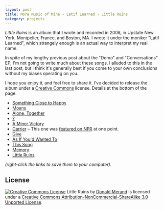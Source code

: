 ```yaml
---
layout: post
title: More Music of Mine - Latif Learned - Little Ruins
category: projects
---
```


*Little Ruins* is an album that I wrote and recorded in 2006, in Upstate New York, Montpelier, France, and Boston, MA. I wrote it under the moniker "Latif Learned", which strangely enough is an actual way to interpret my real name.

In spite of my lengthy previous post about the "Demo" and "Conversations" EP, I'm not going to write much about these songs. I alluded to this in the last post, but I think it's generally best if you come to your own conclusions without my biases operating on you.

I hope you enjoy it, and feel free to share it. I've decided to release the album under a [Creative Commons](http://creativecommons.org) license. Details at the bottom of the page.

- [Something Close to Happy](http://embed.donaldmerand.com/1342710016/01-Something-Close-to-Happy.mp3)
- [Moans](http://embed.donaldmerand.com/1342709986/02-Moans.mp3)
- [Alone, Together](http://embed.donaldmerand.com/1342710342/03-Alone-Together.mp3)
- [?](http://embed.donaldmerand.com/1342710396/04-QuestionMark.mp3)
- [A Minor Victory](http://embed.donaldmerand.com/1342710466/05-A-Minor-Victory.mp3)
- [Carrier](http://embed.donaldmerand.com/1342710543/06-Carrier.mp3) – This one was [featured on NPR](http://www.npr.org/templates/story/story.php?storyId=5298286) at one point.
- [Give](http://embed.donaldmerand.com/1342710671/07-Give.mp3)
- [As If You'd Wanted To](http://embed.donaldmerand.com/1342710725/08-As-if-You'd-Wanted-to.mp3)
- [This Song](http://embed.donaldmerand.com/1342710991/09-This-Song.mp3)
- [Memory](http://embed.donaldmerand.com/1342712345/10-Memory.mp3)
- [Little Ruins](http://embed.donaldmerand.com/1342711871/11-Little-Ruins.mp3)

*(right-click the links to save them to your computer)*.


License
-------

<a rel="license" href="http://creativecommons.org/licenses/by-nc-sa/3.0/deed.en_US"><img alt="Creative Commons License" src="http://i.creativecommons.org/l/by-nc-sa/3.0/88x31.png" class="left pad-right"></a>
Little Ruins by <a xmlns:cc="http://creativecommons.org/ns#" href="http://donaldmerand.com" property="cc:attributionName" rel="cc:attributionURL">Donald Merand</a> is licensed under a <a rel="license" href="http://creativecommons.org/licenses/by-nc-sa/3.0/deed.en_US">Creative Commons Attribution-NonCommercial-ShareAlike 3.0 Unported License</a>.
